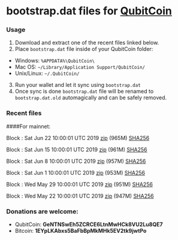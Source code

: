 # bootstrap.dat files for [QubitCoin](https://qubitcoin.cc/)

### Usage

1. Download and extract one of the recent files linked below.
2. Place `bootstrap.dat` file inside of your QubitCoin folder:
 - Windows: `%APPDATA%\QubitCoin\`
 - Mac OS: `~/Library/Application Support/QubitCoin/`
 - Unix/Linux: `~/.QubitCoin/`
3. Run your wallet and let it sync using `bootstrap.dat`
4. Once sync is done `bootstrap.dat` file will be renamed to `bootstrap.dat.old` automagically and can be safely removed.

### Recent files

####For mainnet:

Block : Sat Jun 22 10:00:01 UTC 2019 [zip](https://this-is-my.life/XJlao/bootstrap.dat.20190622.zip) (965M) [SHA256](https://this-is-my.life/Z4oe/sha256.txt)

Block : Sat Jun 15 10:00:01 UTC 2019 [zip](https://this-is-my.life/QIovW/bootstrap.dat.20190615.zip) (961M) [SHA256](https://this-is-my.life/YY8tl/sha256.txt)

Block : Sat Jun  8 10:00:01 UTC 2019 [zip](https://this-is-my.life/V7Lrm/bootstrap.dat.20190608.zip) (957M) [SHA256](https://this-is-my.life/P0zTd/sha256.txt)

Block : Sat Jun  1 10:00:01 UTC 2019 [zip](https://this-is-my.life/GWdBC/bootstrap.dat.20190601.zip) (953M) [SHA256](https://this-is-my.life/vTRUe/sha256.txt)

Block : Wed May 29 10:00:01 UTC 2019 [zip](https://this-is-my.life/dy1fQ/bootstrap.dat.20190529.zip) (951M) [SHA256](https://this-is-my.life/maC2Z/sha256.txt)

Block : Wed May 22 10:00:01 UTC 2019 [zip](https://this-is-my.life/YUVCV/bootstrap.dat.20190522.zip) (947M) [SHA256](https://this-is-my.life/10uXEB/sha256.txt)

### Donations are welcome:

- QubitCoin: **GeNTNSwEh5ZCRCE6LtnMwHCk8VU2Lu8QE7**
- Bitcoin: **1EYpLKAbxs5BaFbBpMkMHk5EV2tk9jwtPo**
